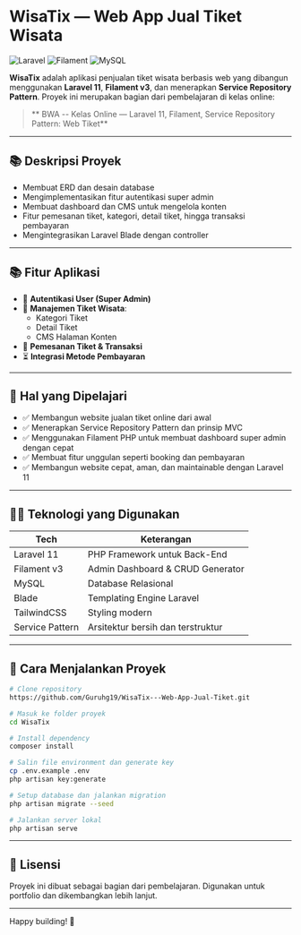 # WisaTix — Web App Jual Tiket Wisata

![Laravel](https://img.shields.io/badge/Laravel-11-red?style=flat&logo=laravel)
![Filament](https://img.shields.io/badge/Filament-v3-blueviolet?style=flat&logo=laravel)
![MySQL](https://img.shields.io/badge/MySQL-Database-informational?style=flat&logo=mysql)

**WisaTix** adalah aplikasi penjualan tiket wisata berbasis web yang dibangun menggunakan **Laravel 11**, **Filament v3**, dan menerapkan **Service Repository Pattern**. Proyek ini merupakan bagian dari pembelajaran di kelas online:

> ** BWA -- Kelas Online — Laravel 11, Filament, Service Repository Pattern: Web Tiket**  

---

## 📚 Deskripsi Proyek

- Membuat ERD dan desain database
- Mengimplementasikan fitur autentikasi super admin
- Membuat dashboard dan CMS untuk mengelola konten
- Fitur pemesanan tiket, kategori, detail tiket, hingga transaksi pembayaran
- Mengintegrasikan Laravel Blade dengan controller

---

## 📚 Fitur Aplikasi

- 🔑 **Autentikasi User (Super Admin)**
- 📁 **Manajemen Tiket Wisata**:
  - Kategori Tiket
  - Detail Tiket
  - CMS Halaman Konten
- 🛒 **Pemesanan Tiket & Transaksi**
- ⏳ **Integrasi Metode Pembayaran**

---

## 🧠 Hal yang Dipelajari

- ✅ Membangun website jualan tiket online dari awal
- ✅ Menerapkan Service Repository Pattern dan prinsip MVC
- ✅ Menggunakan Filament PHP untuk membuat dashboard super admin dengan cepat
- ✅ Membuat fitur unggulan seperti booking dan pembayaran
- ✅ Membangun website cepat, aman, dan maintainable dengan Laravel 11

---

## 👨‍💻 Teknologi yang Digunakan

| Tech             | Keterangan                            |
|------------------|----------------------------------------|
| Laravel 11       | PHP Framework untuk Back-End           |
| Filament v3      | Admin Dashboard & CRUD Generator       |
| MySQL            | Database Relasional                    |
| Blade            | Templating Engine Laravel              |
| TailwindCSS      | Styling modern                         |
| Service Pattern  | Arsitektur bersih dan terstruktur      |

---

## 🚀 Cara Menjalankan Proyek

```bash
# Clone repository
https://github.com/Guruhg19/WisaTix---Web-App-Jual-Tiket.git

# Masuk ke folder proyek
cd WisaTix

# Install dependency
composer install

# Salin file environment dan generate key
cp .env.example .env
php artisan key:generate

# Setup database dan jalankan migration
php artisan migrate --seed

# Jalankan server lokal
php artisan serve
```

---

## 📝 Lisensi

Proyek ini dibuat sebagai bagian dari pembelajaran. Digunakan untuk portfolio dan dikembangkan lebih lanjut.

---

Happy building! 🚀  

